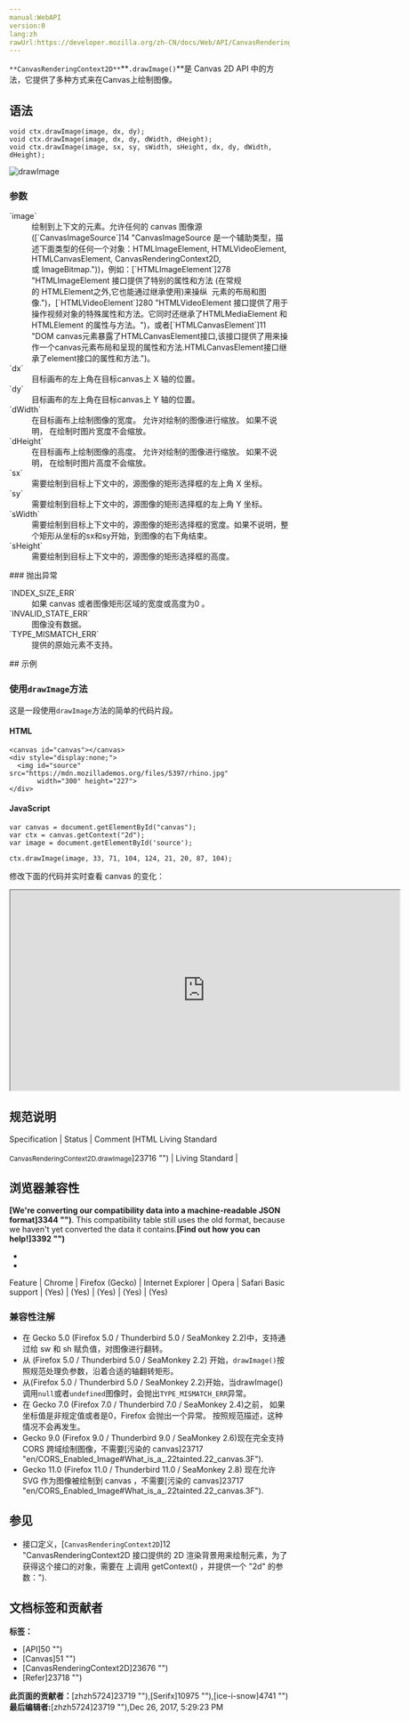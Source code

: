 ```yaml
---
manual:WebAPI
version:0
lang:zh
rawUrl:https://developer.mozilla.org/zh-CN/docs/Web/API/CanvasRenderingContext2D/drawImage
---
```






`**CanvasRenderingContext2D**`**`.drawImage()`**是 Canvas 2D API 中的方法，它提供了多种方式来在Canvas上绘制图像。


## 语法<a name="语法"></a>

```
void ctx.drawImage(image, dx, dy);
void ctx.drawImage(image, dx, dy, dWidth, dHeight);
void ctx.drawImage(image, sx, sy, sWidth, sHeight, dx, dy, dWidth, dHeight);

```


![drawImage](%271.jpg "")


### 参数<a name="参数"></a>
<dl><dt id=''>`image`</dt><dd>绘制到上下文的元素。允许任何的 canvas 图像源([`CanvasImageSource`]14 "CanvasImageSource 是一个辅助类型，描述下面类型的任何一个对象：HTMLImageElement, HTMLVideoElement, HTMLCanvasElement, CanvasRenderingContext2D, 或 ImageBitmap."))，例如：[`HTMLImageElement`]278 "HTMLImageElement 接口提供了特别的属性和方法 (在常规的 HTMLElement之外,它也能通过继承使用)来操纵 <img> 元素的布局和图像.")，[`HTMLVideoElement`]280 "HTMLVideoElement 接口提供了用于操作视频对象的特殊属性和方法。它同时还继承了HTMLMediaElement 和 HTMLElement 的属性与方法。")，或者[`HTMLCanvasElement`]11 "DOM canvas元素暴露了HTMLCanvasElement接口,该接口提供了用来操作一个canvas元素布局和呈现的属性和方法.HTMLCanvasElement接口继承了element接口的属性和方法.")。</dd><dt id=''>`dx`</dt><dd>目标画布的左上角在目标canvas上 X 轴的位置。</dd><dt id=''>`dy`</dt><dd>目标画布的左上角在目标canvas上 Y 轴的位置。</dd><dt id=''>`dWidth`</dt><dd>在目标画布上绘制图像的宽度。 允许对绘制的图像进行缩放。 如果不说明， 在绘制时图片宽度不会缩放。</dd><dt id=''>`dHeight`</dt><dd>在目标画布上绘制图像的高度。 允许对绘制的图像进行缩放。 如果不说明， 在绘制时图片高度不会缩放。</dd><dt id=''>`sx`</dt><dd>需要绘制到目标上下文中的，源图像的矩形选择框的左上角 X 坐标。</dd><dt id=''>`sy`</dt><dd>需要绘制到目标上下文中的，源图像的矩形选择框的左上角 Y 坐标。</dd><dt id=''>`sWidth`</dt><dd>需要绘制到目标上下文中的，源图像的矩形选择框的宽度。如果不说明，整个矩形从坐标的sx和sy开始，到图像的右下角结束。</dd><dt id=''>`sHeight`</dt><dd>需要绘制到目标上下文中的，源图像的矩形选择框的高度。</dd></dl>
### 抛出异常<a name="抛出异常"></a>
<dl><dt id=''>`INDEX_SIZE_ERR`</dt><dd>如果 canvas 或者图像矩形区域的宽度或高度为0 。</dd><dt id=''>`INVALID_STATE_ERR`</dt><dd>图像没有数据。</dd><dt id=''>`TYPE_MISMATCH_ERR`</dt><dd>提供的原始元素不支持。</dd></dl>
## 示例<a name="示例"></a>

### 使用`drawImage`方法<a name="使用_drawImage_方法"></a>


这是一段使用`drawImage`方法的简单的代码片段。


#### HTML<a name="HTML"></a>

```
<canvas id="canvas"></canvas>
<div style="display:none;">
  <img id="source" src="https://mdn.mozillademos.org/files/5397/rhino.jpg"
       width="300" height="227">
</div>
```

#### JavaScript<a name="JavaScript"></a>

```
var canvas = document.getElementById("canvas");
var ctx = canvas.getContext("2d");
var image = document.getElementById('source');

ctx.drawImage(image, 33, 71, 104, 124, 21, 20, 87, 104); 

```


修改下面的代码并实时查看 canvas 的变化：



<iframe src='https://mdn.mozillademos.org/zh-CN/docs/Web/API/CanvasRenderingContext2D/drawImage$samples/Playable_code?revision=1340390' width='700' height='360'></iframe>



## 规范说明<a name="规范说明"></a>
Specification | Status | Comment 
[HTML Living Standard<br></br><small>CanvasRenderingContext2D.drawImage</small>]23716 "") | Living Standard |  


## 浏览器兼容性<a name="浏览器兼容性"></a>


**[We&#39;re converting our compatibility data into a machine-readable JSON format]3344 "")**. This compatibility table still uses the old format, because we haven&#39;t yet converted the data it contains.**[Find out how you can help!]3392 "")**


* 
* 
Feature | Chrome | Firefox (Gecko) | Internet Explorer | Opera | Safari 
Basic support | (Yes) | (Yes) | (Yes) | (Yes) | (Yes) 




### 兼容性注解<a name="兼容性注解"></a>

* 在 Gecko 5.0 (Firefox 5.0 / Thunderbird 5.0 / SeaMonkey 2.2)中，支持通过给 sw 和 sh 赋负值，对图像进行翻转。
* 从 (Firefox 5.0 / Thunderbird 5.0 / SeaMonkey 2.2) 开始，`drawImage()`按照规范处理负参数，沿着合适的轴翻转矩形。
* 从(Firefox 5.0 / Thunderbird 5.0 / SeaMonkey 2.2)开始，当drawImage()调用`null`或者`undefined`图像时，会抛出`TYPE_MISMATCH_ERR`异常。
* 在 Gecko 7.0 (Firefox 7.0 / Thunderbird 7.0 / SeaMonkey 2.4)之前， 如果坐标值是非规定值或者是0，Firefox 会抛出一个异常。 按照规范描述，这种情况不会再发生。
* Gecko 9.0 (Firefox 9.0 / Thunderbird 9.0 / SeaMonkey 2.6)现在完全支持 CORS 跨域绘制图像，不需要[污染的 canvas]23717 "en/CORS_Enabled_Image#What_is_a_.22tainted.22_canvas.3F").
* Gecko 11.0 (Firefox 11.0 / Thunderbird 11.0 / SeaMonkey 2.8) 现在允许 SVG 作为图像被绘制到 canvas ，不需要[污染的 canvas]23717 "en/CORS_Enabled_Image#What_is_a_.22tainted.22_canvas.3F").

## 参见<a name="参见"></a>

* 接口定义，[`CanvasRenderingContext2D`]12 "CanvasRenderingContext2D 接口提供的 2D 渲染背景用来绘制<canvas>元素，为了获得这个接口的对象，需要在 <canvas> 上调用 getContext() ，并提供一个 "2d" 的参数：").



## 文档标签和贡献者
**标签：**
* [API]50 "")
* [Canvas]51 "")
* [CanvasRenderingContext2D]23676 "")
* [Refer]23718 "")

**此页面的贡献者：**[zhzh5724]23719 ""),[Serifx]10975 ""),[ice-i-snow]4741 "")
**最后编辑者:**[zhzh5724]23719 ""),<time>Dec 26, 2017, 5:29:23 PM</time>


